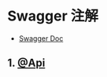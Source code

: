 # Swagger 注解

- [Swagger Doc](https://docs.swagger.io/swagger-core/v1.5.X/apidocs/index.html?io/swagger/annotations/Api.html)

## 1. [@Api](https://docs.swagger.io/swagger-core/v1.5.X/apidocs/index.html?io/swagger/annotations/Api.html)
